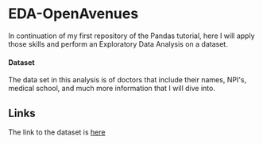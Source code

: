 # EDA-OpenAvenues

In continuation of my first repository of the Pandas tutorial, here
I will apply those skills and perform an Exploratory Data Analysis on a dataset. 

#### Dataset
The data set in this analysis is of doctors that include their names, NPI's, medical school, and much more information that I will dive into. 

## Links
The link to the dataset is [here](https://data.cms.gov/provider-data/dataset/mj5m-pzi6)


